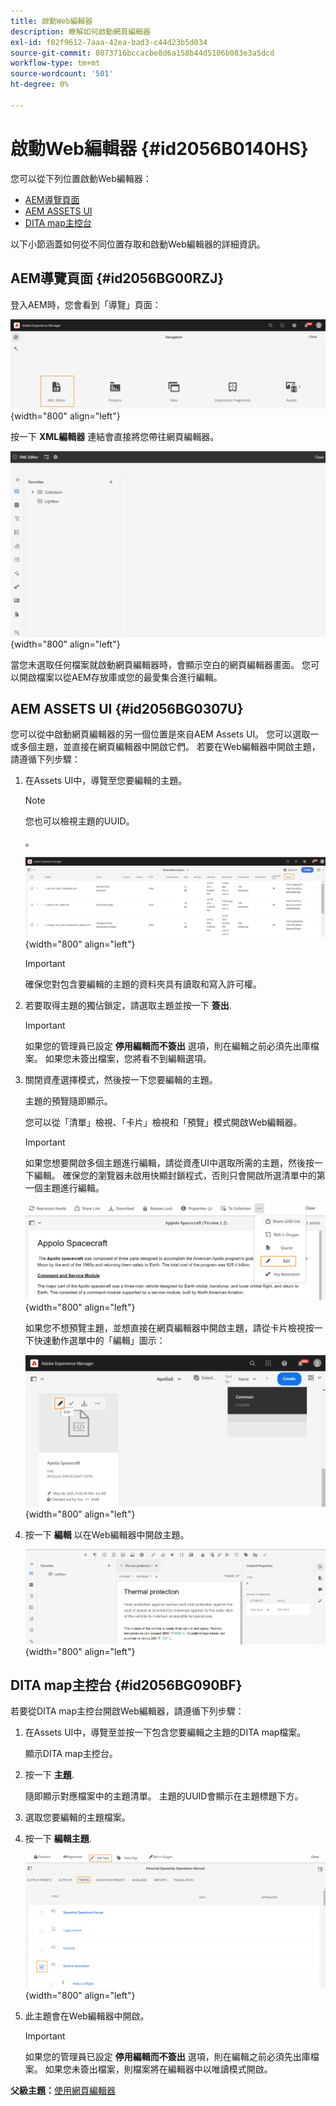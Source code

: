 ```yaml
---
title: 啟動Web編輯器
description: 瞭解如何啟動網頁編輯器
exl-id: f02f9612-7aaa-42ea-bad3-c44d23b5d034
source-git-commit: 8073716bccacbe8d6a158b44d5106b083e3a5dcd
workflow-type: tm+mt
source-wordcount: '501'
ht-degree: 0%

---
```


# 啟動Web編輯器 {#id2056B0140HS}

您可以從下列位置啟動Web編輯器：

- [AEM導覽頁面](#id2056BG00RZJ)
- [AEM ASSETS UI](#id2056BG0307U)
- [DITA map主控台](#id2056BG090BF)

以下小節涵蓋如何從不同位置存取和啟動Web編輯器的詳細資訊。

## AEM導覽頁面 {#id2056BG00RZJ}

登入AEM時，您會看到「導覽」頁面：

![](images/web-editor-from-navigation-page_cs.png){width="800" align="left"}

按一下 **XML編輯器** 連結會直接將您帶往網頁編輯器。

![](images/web-editor-launch-page.png){width="800" align="left"}

當您未選取任何檔案就啟動網頁編輯器時，會顯示空白的網頁編輯器畫面。 您可以開啟檔案以從AEM存放庫或您的最愛集合進行編輯。

## AEM ASSETS UI {#id2056BG0307U}

您可以從中啟動網頁編輯器的另一個位置是來自AEM Assets UI。 您可以選取一或多個主題，並直接在網頁編輯器中開啟它們。 若要在Web編輯器中開啟主題，請遵循下列步驟：

1. 在Assets UI中，導覽至您要編輯的主題。

   >[!NOTE]
   >
   > 您也可以檢視主題的UUID。

   。

   ![](images/assets_ui_with_uuid_cs.png){width="800" align="left"}

   >[!IMPORTANT]
   >
   > 確保您對包含要編輯的主題的資料夾具有讀取和寫入許可權。

1. 若要取得主題的獨佔鎖定，請選取主題並按一下 **簽出**.

   >[!IMPORTANT]
   >
   > 如果您的管理員已設定 **停用編輯而不簽出** 選項，則在編輯之前必須先出庫檔案。 如果您未簽出檔案，您將看不到編輯選項。

1. 關閉資產選擇模式，然後按一下您要編輯的主題。

   主題的預覽隨即顯示。

   您可以從「清單」檢視、「卡片」檢視和「預覽」模式開啟Web編輯器。

   >[!IMPORTANT]
   >
   > 如果您想要開啟多個主題進行編輯，請從資產UI中選取所需的主題，然後按一下編輯。 確保您的瀏覽器未啟用快顯封鎖程式，否則只會開啟所選清單中的第一個主題進行編輯。

   ![](images/edit-from-preview_cs.png){width="800" align="left"}

   如果您不想預覽主題，並想直接在網頁編輯器中開啟主題，請從卡片檢視按一下快速動作選單中的「編輯」圖示：

   ![](images/edit-topic-from-quick-action_cs.png){width="800" align="left"}

1. 按一下 **編輯** 以在Web編輯器中開啟主題。

   ![](images/edit-mode.png){width="800" align="left"}


## DITA map主控台 {#id2056BG090BF}

若要從DITA map主控台開啟Web編輯器，請遵循下列步驟：

1. 在Assets UI中，導覽至並按一下包含您要編輯之主題的DITA map檔案。

   顯示DITA map主控台。

1. 按一下 **主題**.

   隨即顯示對應檔案中的主題清單。 主題的UUID會顯示在主題標題下方。

1. 選取您要編輯的主題檔案。

1. 按一下 **編輯主題**.

   ![](images/edit-topics-map-console_cs.png){width="800" align="left"}

1. 此主題會在Web編輯器中開啟。

   >[!IMPORTANT]
   >
   > 如果您的管理員已設定 **停用編輯而不簽出** 選項，則在編輯之前必須先出庫檔案。 如果您未簽出檔案，則檔案將在編輯器中以唯讀模式開啟。


**父級主題：**[&#x200B;使用網頁編輯器](web-editor.md)
